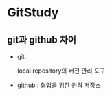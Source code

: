 # GitStudy

## git과 github 차이

* git : 

  local repository의 버전 관리 도구 
  
* github : 협업을 위한 원격 저장소 
